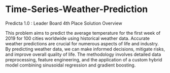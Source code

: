 # Time-Series-Weather-Prediction
Predicta 1.0 : Leader Board 4th Place Solution Overview

This problem aims to predict the average temperature for the first week of 2019 for 100 cities worldwide using historical weather data. Accurate weather predictions are crucial for numerous aspects of life and industry. By predicting weather data, we can make informed decisions, mitigate risks, and improve overall quality of life. The methodology involves detailed data preprocessing, feature engineering, and the application of a custom hybrid model combining sinusoidal regression and gradient boosting.

